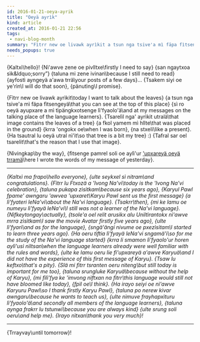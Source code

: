```yaml
---
id: 2016-01-21-oeya-ayrik
title: "Oeyä ayrìk"
kind: article
created_at: 2016-01-21 22:56
tags:
 - navi-blog-month
summary: "Fìtrr new oe livawk ayrìkit a tsun nga tsive'a mì fäpa fìtsengeyä..."
needs_popups: true
---
```


{Kaltxì\hello}!
{Nì'awve zene oe pivlltxe\firstly I need to say}
{san ngaytxoa sìk\&ldquo;sorry&rdquo;}
{taluna mi zene ivinan\because I still need to read}
{ayfostì ayngeyä a'awa trrä\your posts of a few days}...
{Tsakem sìyi oe ye'rìn\I will do that soon},
{pänutìng\I promise}.

{Fìtrr new oe livawk ayrìkit\today I want to talk about the leaves}
{a tsun nga tsive'a mì fäpa fìtsengeyä\that you can see at the top of this place}
{sì ro oeyä ayupxare a mì tìpängkxotsenge lì'fyaolo'ä\and at my messages on the talking place of the language learners}.
{Tsarelìl nga' ayrìkit utralä\that image contains the leaves of a tree}
{a fkol yamem mì hllte\that was placed in the ground}
{krra 'ongokx oe\when I was born},
{na stxeli\like a present}.
{Ha tsautral lu oeyä utral nì'it\so that tree is a bit my tree} :)
{Tafral sar oel tsarelit\that's the reason that I use that image}.

{Nìvingkap\by the way},
{fìtsenge pamrel soli oe aylì'ur <a href="../ivong-navi">'upxareyä oeyä trramä</a>\here I wrote the words of my message of yesterday}.

----

<i>
{Kaltxì ma frapo\hello everyone},
{ulte seykxel sì nitram\and congratulations}.
{Fìtrr lu Ftxozä a 'Ivong Na'vi\today is the 'Ivong Na'vi celebration},
{taluna pukapa zìsìtkam\because six years ago},
{Karyul Pawl fpame' awngaru 'awvea 'upxaret\Karyu Pawl sent us the first message}
{a lì'fyateri leNa'vi\about the Na'vi language}.
{Tsakrr\then},
{mi ke lamu oe numeyu lì'fyayä leNa'vi\I still was not a learner of the Na'vi language}.
{Nìfkeytongay\actually},
{tsole'a oel relit arusikx alu Uniltìrantokx nì'awve mrra zìsìtkam\I saw the movie Avatar firstly five years ago},
{ulte lì'fyari\and as for the language},
{sngä'ängi nivume oe pxezìsìtam\I started to learn three years ago}.
{Ha oeru tìftia lì'fyayä leNa'vi sngamä'i\so for me the study of the Na'vi language started}
{krra li smamon lì'fyaolo'ur horen aylì'usì nìltsan\when the language learners already were well familiar with the rules and words},
{ulte ke lamu oeru lie fì'upxareyä a'awve Karyuä\and I did not have the experience of this first message of Karyu}.
{Tsaw lu keftxo\that's a pity}.
{Slä mi fìtrr tsranten oeru nìteng\but still today is important for me too},
{taluna srungluke Karyuä\because without the help of Karyu},
{mi fìlì'fya ke 'imvong nìftxan na fìtrr\this language would still not have bloomed like today},
{fpìl oe\I think}.
{Ha irayo seiyi oe nì'awve Karyuru Pawl\so I thank firstly Karyu Pawl},
{taluna po nerew kivar awngaru\because he wants to teach us},
{ulte nìmuve frayhapxìturu lì'fyaolo'ä\and secondly all members of the language learners},
{taluna aynga frakrr lu tstunwì\because you are always kind}
{ulte srung soli oeru\and help me}.
{Irayo nìtxan\thank you very much}!
</i>

----

{Trrayvay\until tomorrow}!

